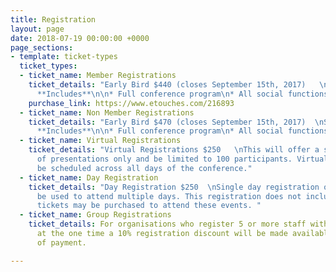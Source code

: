 ```yaml
---
title: Registration
layout: page
date: 2018-07-19 00:00:00 +0000
page_sections:
- template: ticket-types
  ticket_types:
  - ticket_name: Member Registrations
    ticket_details: "Early Bird $440 (closes September 15th, 2017)   \nStandard $495\n\n###
      **Includes**\n\n* Full conference program\n* All social functions"
    purchase_link: https://www.etouches.com/216893
  - ticket_name: Non Member Registrations
    ticket_details: "Early Bird $470 (closes September 15th, 2017)  \nStandard $540\n\n###
      **Includes**\n\n* Full conference program\n* All social functions"
  - ticket_name: Virtual Registrations
    ticket_details: "Virtual Registrations $250   \nThis will offer a single stream
      of presentations only and be limited to 100 participants. Virtual sessions will
      be scheduled across all days of the conference."
  - ticket_name: Day Registration
    ticket_details: "Day Registration $250  \nSingle day registration only, may not
      be used to attend multiple days. This registration does not include Social Events,
      tickets may be purchased to attend these events. "
  - ticket_name: Group Registrations
    ticket_details: For organisations who register 5 or more staff with full registrations
      at the one time a 10% registration discount will be made available at the time
      of payment. 

---
```


